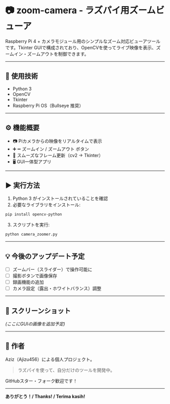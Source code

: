 # 📷 zoom-camera - ラズパイ用ズームビューア

Raspberry Pi 4 + カメラモジュール用のシンプルなズーム対応ビューアツールです。Tkinter GUIで構成されており、OpenCVを使ってライブ映像を表示、ズームイン・ズームアウトを制御できます。

---

## 🧰 使用技術

- Python 3
- OpenCV
- Tkinter
- Raspberry Pi OS（Bullseye 推奨）

---

## ⚙️ 機能概要

- 📷 Piカメラからの映像をリアルタイムで表示
- ➕ ➖ ズームイン / ズームアウト ボタン
- 🔁 スムーズなフレーム更新（cv2 → Tkinter）
- 🖥️ GUI一体型アプリ

---

## ▶️ 実行方法

1. Python 3 がインストールされていることを確認
2. 必要なライブラリをインストール:

```bash
pip install opencv-python
```

3. スクリプトを実行:
```bash
python camera_zoomer.py
```

---

## 💡 今後のアップデート予定

- [ ] ズームバー（スライダー）で操作可能に
- [ ] 撮影ボタンで画像保存
- [ ] 録画機能の追加
- [ ] カメラ設定（露出・ホワイトバランス）調整

---

## 📸 スクリーンショット

*(ここにGUIの画像を追加予定)*

---

## 🙌 作者

Aziz（Ajizu456）による個人プロジェクト。

> ラズパイを使って、自分だけのツールを開発中。

GitHubスター・フォーク歓迎です！

---

**ありがとう！/ Thanks! / Terima kasih!**


